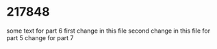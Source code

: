 # 217848
some text for part 6
first change in this file
second change in this file for part 5
change for part 7
